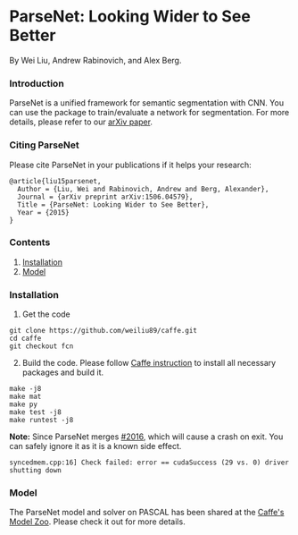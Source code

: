 # ParseNet: Looking Wider to See Better

By Wei Liu, Andrew Rabinovich, and Alex Berg.

### Introduction

ParseNet is a unified framework for semantic segmentation with CNN. You can use the package to train/evaluate a network for segmentation. For more details, please refer to our [arXiv paper](http://arxiv.org/abs/1506.04579).

### Citing ParseNet

Please cite ParseNet in your publications if it helps your research:

    @article{liu15parsenet,
      Author = {Liu, Wei and Rabinovich, Andrew and Berg, Alexander},
      Journal = {arXiv preprint arXiv:1506.04579},
      Title = {ParseNet: Looking Wider to See Better},
      Year = {2015}
    }

### Contents
1. [Installation](#installation)
2. [Model](#model)

### Installation
1. Get the code
  ```Shell
  git clone https://github.com/weiliu89/caffe.git
  cd caffe
  git checkout fcn
  ```

2. Build the code. Please follow [Caffe instruction](http://caffe.berkeleyvision.org/installation.html) to install all necessary packages and build it.
  ```Shell
  make -j8
  make mat
  make py
  make test -j8
  make runtest -j8
  ```

  **Note:** Since ParseNet merges [#2016](https://github.com/BVLC/caffe/pull/2016), which will cause a crash on exit. You can safely ignore it as it is a known side effect.

    syncedmem.cpp:16] Check failed: error == cudaSuccess (29 vs. 0) driver shutting down

### Model
The ParseNet model and solver on PASCAL has been shared at the [Caffe's Model Zoo](https://github.com/BVLC/caffe/wiki/Model-Zoo). Please check it out for more details.

